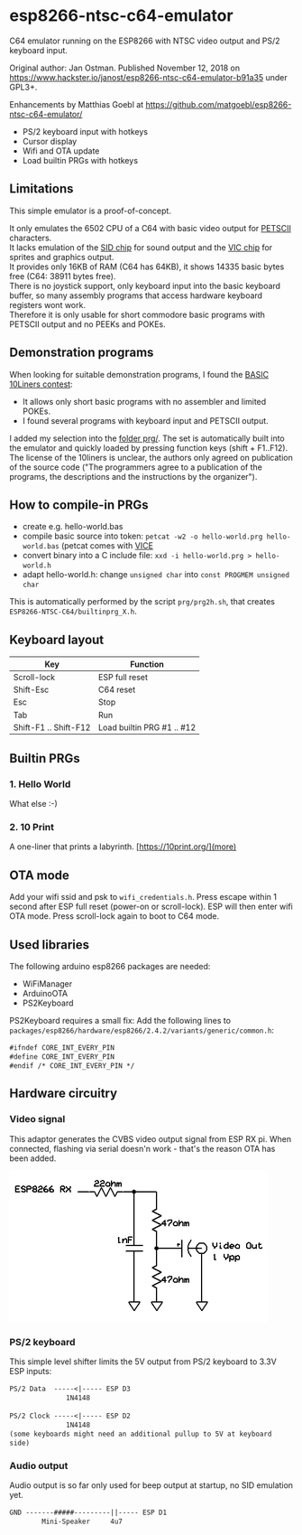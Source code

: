 # esp8266-ntsc-c64-emulator
C64 emulator running on the ESP8266 with NTSC video output and PS/2 keyboard input.

Original author: Jan Ostman.
Published November 12, 2018 on https://www.hackster.io/janost/esp8266-ntsc-c64-emulator-b91a35 under GPL3+.

Enhancements by Matthias Goebl at https://github.com/matgoebl/esp8266-ntsc-c64-emulator/
- PS/2 keyboard input with hotkeys
- Cursor display
- Wifi and OTA update
- Load builtin PRGs with hotkeys


## Limitations

This simple emulator is a proof-of-concept.

It only emulates the 6502 CPU of a C64 with basic video output for [PETSCII](https://en.wikipedia.org/wiki/PETSCII) characters.  
It lacks emulation of the [SID chip](https://en.wikipedia.org/wiki/MOS_Technology_6582) for sound output and
the [VIC chip](https://en.wikipedia.org/wiki/MOS_Technology_VIC) for sprites and graphics output.  
It provides only 16KB of RAM (C64 has 64KB), it shows 14335 basic bytes free (C64: 38911 bytes free).  
There is no joystick support, only keyboard input into the basic keyboard buffer,
so many assembly programs that access hardware keyboard registers wont work.  
Therefore it is only usable for short commodore basic programs with PETSCII output and no PEEKs and POKEs.


## Demonstration programs

When looking for suitable demonstration programs, I found the [BASIC 10Liners contest](http://gkanold.wixsite.com/homeputerium/basic-10liners-2018):
- It allows only short basic programs with no assembler and limited POKEs.
- I found several programs with keyboard input and PETSCII output.

I added my selection into the [folder prg/](prg/).
The set is automatically built into the emulator and quickly loaded by pressing function keys (shift + F1..F12).  
The license of the 10liners is unclear, the authors only agreed on publication of the source code
("The programmers agree to a publication of the programs, the descriptions and the instructions by the organizer").


## How to compile-in PRGs

- create e.g. hello-world.bas
- compile basic source into token: `petcat -w2 -o hello-world.prg hello-world.bas` (petcat comes with [VICE](http://vice-emu.sourceforge.net/)
- convert binary into a C include file: `xxd -i hello-world.prg > hello-world.h`
- adapt hello-world.h: change `unsigned char` into `const PROGMEM unsigned char`

This is automatically performed by the script `prg/prg2h.sh`, that creates `ESP8266-NTSC-C64/builtinprg_X.h`.


## Keyboard layout

| Key         | Function       |
|-------------|----------------|
| Scroll-lock | ESP full reset |
| Shift-Esc   | C64 reset      |
| Esc         | Stop           |
| Tab         | Run            |
| Shift-F1 .. Shift-F12 | Load builtin PRG #1 .. #12 |


## Builtin PRGs

### 1. Hello World

What else :-)


### 2. 10 Print

A one-liner that prints a labyrinth. [https://10print.org/](more)



## OTA mode

Add your wifi ssid and psk to `wifi_credentials.h`.
Press escape within 1 second after ESP full reset (power-on or scroll-lock).
ESP will then enter wifi OTA mode.
Press scroll-lock again to boot to C64 mode.


## Used libraries

The following arduino esp8266 packages are needed:
- WiFiManager
- ArduinoOTA
- PS2Keyboard

PS2Keyboard requires a small fix: Add the following lines to `packages/esp8266/hardware/esp8266/2.4.2/variants/generic/common.h`:

    #ifndef CORE_INT_EVERY_PIN
    #define CORE_INT_EVERY_PIN
    #endif /* CORE_INT_EVERY_PIN */


## Hardware circuitry

### Video signal

This adaptor generates the CVBS video output signal from ESP RX pi.
When connected, flashing via serial doesn'n work - that's the reason OTA has been added.

![adaptor for CVBS video signal](doc/esp8266_cbvs.jpg?raw=true "adaptor for CVBS video signal")

### PS/2 keyboard

This simple level shifter limits the 5V output from PS/2 keyboard to 3.3V ESP inputs:

    PS/2 Data  -----<|----- ESP D3
                  1N4148

    PS/2 Clock -----<|----- ESP D2
                  1N4148
    (some keyboards might need an additional pullup to 5V at keyboard side)

### Audio output

Audio output is so far only used for beep output at startup, no SID emulation yet.

    GND -------#####---------||----- ESP D1
            Mini-Speaker     4u7
